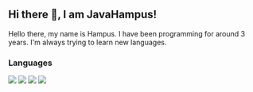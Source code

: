 <div>
<h2>Hi there 👋, I am JavaHampus!</h2>
 
 <p>Hello there, my name is Hampus. I have been programming for around 3 years. I'm always trying to learn new languages.</p>

<h3>Languages</h3>
<img src="https://img.shields.io/badge/TypeScript-007ACC?style=for-the-badge&logo=typescript&logoColor=white"></img>  
<img src="https://img.shields.io/badge/JAVascript-007ACC?style=for-the-badge&logo=javascript&logoColor=white"></img>  
<img src="https://img.shields.io/badge/JAva-007ACC?style=for-the-badge&logo=java&logoColor=white"></img>  
<img src="https://img.shields.io/badge/LUA-007ACC?style=for-the-badge&logo=lua&logoColor=white"></img>  
</div>
